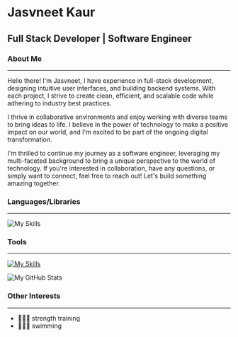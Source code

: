 # Jasvneet Kaur

## Full Stack Developer | Software Engineer

### About Me
***

Hello there! I'm Jasvneet, I have experience in full-stack development, designing intuitive user interfaces, and building backend systems. With each project, I strive to create clean, efficient, and scalable code while adhering to industry best practices. 

I thrive in collaborative environments and enjoy working with diverse teams to bring ideas to life. I believe in the power of technology to make a positive impact on our world, and I'm excited to be part of the ongoing digital transformation. 


I'm thrilled to continue my journey as a software engineer, leveraging my multi-faceted background to bring a unique perspective to the world of technology. If you're interested in collaboration, have any questions, or simply want to connect, feel free to reach out! Let's build something amazing together.



### Languages/Libraries

***

![My Skills](https://skillicons.dev/icons?i=js,react,html,css,ruby,rails)


### Tools
***

[![My Skills](https://skillicons.dev/icons?i=postman,vscode,postgres,webpack,aws,mongodb,babel&theme=light)](https://skillicons.dev)



![My GitHub Stats](https://github-readme-stats.vercel.app/api/?username=Jasvneet&count_private=true&theme=tokyonight&showicons=true)


### Other Interests
***
+ 🏋🏻‍♂️ strength training
+ 🏊🏼‍♂️ swimming


<!--
**Jasvneet/Jasvneet** is a ✨ _special_ ✨ repository because its `README.md` (this file) appears on your GitHub profile.

Here are some ideas to get you started:

- 🔭 I’m currently working on ...
- 🌱 I’m currently learning ...
- 👯 I’m looking to collaborate on ...
- 🤔 I’m looking for help with ...
- 💬 Ask me about ...
- 📫 How to reach me: ...
- 😄 Pronouns: ...
- ⚡ Fun fact: ...
-->
